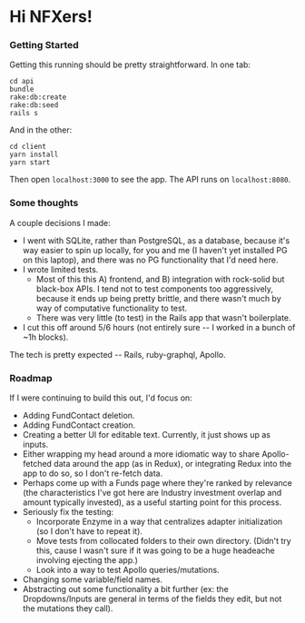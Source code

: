 # Hi NFXers!

### Getting Started

Getting this running should be pretty straightforward. In one tab:

```
cd api
bundle
rake:db:create
rake:db:seed
rails s
```

And in the other:

```
cd client
yarn install
yarn start
```

Then open `localhost:3000` to see the app. The API runs on `localhost:8080`.

### Some thoughts

A couple decisions I made:

- I went with SQLite, rather than PostgreSQL, as a database, because it's way easier to spin up locally, for you and me (I haven't yet installed PG on this laptop), and there was no PG functionality that I'd need here.
- I wrote limited tests.
  - Most of this this A) frontend, and B) integration with rock-solid but black-box APIs. I tend not to test components too aggressively, because it ends up being pretty brittle, and there wasn't much by way of computative functionality to test.
  - There was very little (to test) in the Rails app that wasn't boilerplate.
- I cut this off around 5/6 hours (not entirely sure -- I worked in a bunch of ~1h blocks).

The tech is pretty expected -- Rails, ruby-graphql, Apollo.

### Roadmap

If I were continuing to build this out, I'd focus on:

- Adding FundContact deletion.
- Adding FundContact creation.
- Creating a better UI for editable text. Currently, it just shows up as inputs.
- Either wrapping my head around a more idiomatic way to share Apollo-fetched data around the app (as in Redux), or integrating Redux into the app to do so, so I don't re-fetch data.
- Perhaps come up with a Funds page where they're ranked by relevance (the characteristics I've got here are Industry investment overlap and amount typically invested), as a useful starting point for this process.
- Seriously fix the testing:
  - Incorporate Enzyme in a way that centralizes adapter initialization (so I don't have to repeat it).
  - Move tests from collocated folders to their own directory. (Didn't try this, cause I wasn't sure if it was going to be a huge headeache involving ejecting the app.)
  - Look into a way to test Apollo queries/mutations.
- Changing some variable/field names.
- Abstracting out some functionality a bit further (ex: the Dropdowns/Inputs are general in terms of the fields they edit, but not the mutations they call).
